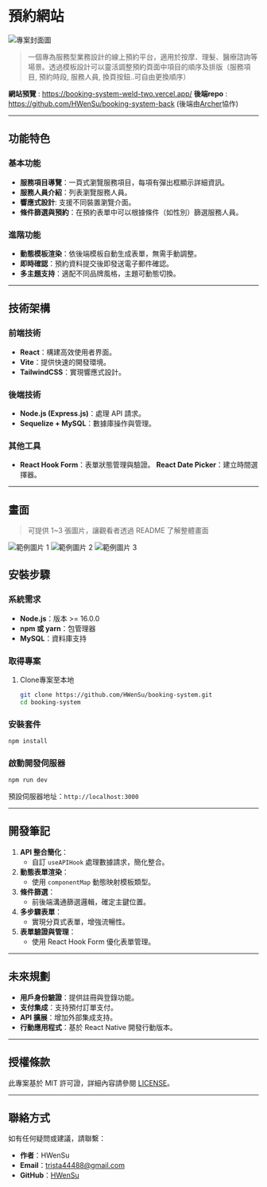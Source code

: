 # 預約網站
![專案封面圖](https://fakeimg.pl/500x300/)
>一個專為服務型業務設計的線上預約平台，適用於按摩、理髮、醫療諮詢等場景。透過模板設計可以靈活調整預約頁面中項目的順序及排版（服務項目, 預約時段, 服務人員, 換頁按鈕..可自由更換順序）

**網站預覽** : https://booking-system-weld-two.vercel.app/
**後端repo** : https://github.com/HWenSu/booking-system-back (後端由[Archer](https://github.com/Archer3912)協作)

---

## 功能特色

### 基本功能
- **服務項目導覽**：一頁式瀏覽服務項目，每項有彈出框顯示詳細資訊。
- **服務人員介紹**：列表瀏覽服務人員。
- **響應式設計**: 支援不同裝置瀏覽介面。
- **條件篩選與預約**：在預約表單中可以根據條件（如性別）篩選服務人員。

### 進階功能
- **動態模板渲染**：依後端模板自動生成表單，無需手動調整。
- **即時確認**：預約資料提交後即發送電子郵件確認。
- **多主題支持**：適配不同品牌風格，主題可動態切換。

---
## 技術架構

### 前端技術

- **React**：構建高效使用者界面。
- **Vite**：提供快速的開發環境。
- **TailwindCSS**：實現響應式設計。

### 後端技術

- **Node.js (Express.js)**：處理 API 請求。
- **Sequelize + MySQL**：數據庫操作與管理。

### 其他工具

- **React Hook Form**：表單狀態管理與驗證。
**React Date Picker**：建立時間選擇器。

---

## 畫面

> 可提供 1~3 張圖片，讓觀看者透過 README 了解整體畫面

![範例圖片 1](https://fakeimg.pl/500/)
![範例圖片 2](https://fakeimg.pl/500/)
![範例圖片 3](https://fakeimg.pl/500/)

## 安裝步驟

### 系統需求

- **Node.js**：版本 >= 16.0.0
- **npm 或 yarn**：包管理器
- **MySQL**：資料庫支持

### 取得專案

1. Clone專案至本地

   ```bash
   git clone https://github.com/HWenSu/booking-system.git
   cd booking-system
   ```

### 安裝套件

   ```bash
   npm install
   ```


### 啟動開發伺服器

   ```bash
   npm run dev
   ```

   預設伺服器地址：`http://localhost:3000`

---

##  開發筆記

1. **API 整合簡化**：
   - 自訂 `useAPIHook` 處理數據請求，簡化整合。
2. **動態表單渲染**：
   - 使用 `componentMap` 動態映射模板類型。
3. **條件篩選**：
   - 前後端溝通篩選邏輯，確定主鍵位置。
4. **多步驟表單**：
   - 實現分頁式表單，增強流暢性。
5. **表單驗證與管理**：
   - 使用 React Hook Form 優化表單管理。

---

## 未來規劃


- **用戶身份驗證**：提供註冊與登錄功能。
- **支付集成**：支持預付訂單支付。
- **API 擴展**：增加外部集成支持。
- **行動應用程式**：基於 React Native 開發行動版本。

---

##  授權條款

此專案基於 MIT 許可證，詳細內容請參閱 [LICENSE](./LICENSE)。

---

## 聯絡方式

如有任何疑問或建議，請聯繫：

- **作者**：HWenSu
- **Email**：[trista44488@gmail.com](mailto:trista44488@gmail.com)
- **GitHub**：[HWenSu](https://github.com/HWenSu)
